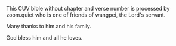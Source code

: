 This CUV bible without chapter and verse number is processed by zoom.quiet who is one of friends of wangpei, the Lord's servant.

Many thanks to him and his family. 

God bless him and all he loves. 
